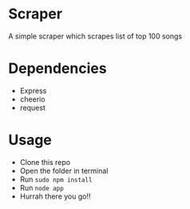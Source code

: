 # Scraper
A simple scraper which scrapes list of top 100 songs

# Dependencies
* Express
* cheerio
* request

# Usage
* Clone this repo
* Open the folder in terminal
* Run `sudo npm install`
* Run `node app`
* Hurrah there you go!!
